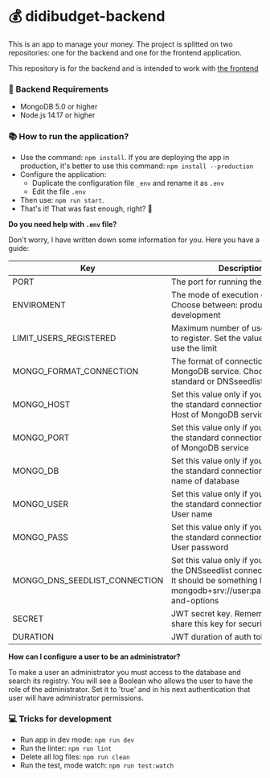 # 💰 didibudget-backend

This is an app to manage your money.
The project is splitted on two repositories: one for the backend and one for the frontend application. 

This repository is for the backend and is intended to work with [the frontend](https://github.com/didaquis/didibudget-frontend)

### 📝 Backend Requirements
* MongoDB 5.0 or higher
* Node.js 14.17 or higher

### 📚 How to run the application?
* Use the command: `npm install`. If you are deploying the app in production, it's better to use this command: `npm install --production`
* Configure the application:
  * Duplicate the configuration file `_env` and rename it as `.env`
  * Edit the file `.env`
* Then use: `npm run start`. 
* That's it! That was fast enough, right? 🚀

**Do you need help with `.env` file?** 

Don't worry, I have written down some information for you. Here you have a guide:

| Key | Description |
|-----|-------------|
| PORT | The port for running the backend |
| ENVIROMENT | The mode of execution of Node.js. Choose between: production or development |
| LIMIT_USERS_REGISTERED | Maximum number of users allowed to register. Set the value to 0 to not use the limit |
| MONGO_FORMAT_CONNECTION | The format of connection with MongoDB service. Choose between: standard or DNSseedlist |
| MONGO_HOST | Set this value only if you are using the standard connection format. Host of MongoDB service |
| MONGO_PORT | Set this value only if you are using the standard connection format. Port of MongoDB service |
| MONGO_DB | Set this value only if you are using the standard connection format. The name of database |
| MONGO_USER | Set this value only if you are using the standard connection format. User name |
| MONGO_PASS | Set this value only if you are using the standard connection format. User password |
| MONGO_DNS_SEEDLIST_CONNECTION | Set this value only if you are using the DNSseedlist connection format. It should be something like this: mongodb+srv://user:password@uri-and-options |
| SECRET | JWT secret key. Remember not to share this key for security reasons |
| DURATION | JWT duration of auth token |

**How can I configure a user to be an administrator?** 

To make a user an administrator you must access to the database and search its registry. You will see a Boolean who allows the user to have the role of the administrator. Set it to 'true' and in his next authentication that user will have administrator permissions.

### 💻 Tricks for development
* Run app in dev mode: `npm run dev`
* Run the linter: `npm run lint`
* Delete all log files: `npm run clean`
* Run the test, mode watch: `npm run test:watch`

